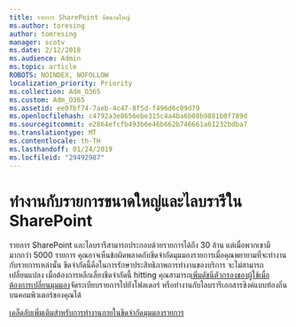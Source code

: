 ```yaml
---
title: รายการ SharePoint มีขนาดใหญ่
ms.author: toresing
author: tomresing
manager: scotv
ms.date: 2/12/2018
ms.audience: Admin
ms.topic: article
ROBOTS: NOINDEX, NOFOLLOW
localization_priority: Priority
ms.collection: Adm_O365
ms.custom: Adm_O365
ms.assetid: ee07bf74-7aeb-4c47-8f5d-f496d6c09d79
ms.openlocfilehash: c4792a3e8656ebe315c4a4ba6b08b9881b0f789d
ms.sourcegitcommit: e2864efcfb493b6e46b662b746661a61232bdba7
ms.translationtype: MT
ms.contentlocale: th-TH
ms.lasthandoff: 01/24/2019
ms.locfileid: "29492987"
---
```

# <a name="work-with-large-lists-and-libraries-in-sharepoint"></a>ทำงานกับรายการขนาดใหญ่และไลบรารีใน SharePoint

รายการ SharePoint และไลบรารีสามารถประกอบด้วยรายการได้ถึง 30 ล้าน แต่เมื่อพวกเขามีมากกว่า 5000 รายการ คุณอาจเห็นข้อผิดพลาดกับขีดจำกัดมุมมองรายการเมื่อคุณพยายามที่จะทำงานกับรายการเหล่านั้น ขีดจำกัดนี้คือในการรักษาประสิทธิภาพการทำงานของบริการ จะไม่สามารถเปลี่ยนแปลง เมื่อต้องการหลีกเลี่ยงขีดจำกัดนี้ hitting คุณสามารถ[เพิ่มดัชนี](https://go.microsoft.com/fwlink/?linkid=867784)[ตัวกรองของผู้ใช้เมื่อต้องการเปลี่ยนมุมมอง](https://go.microsoft.com/fwlink/?linkid=867786)จัดระเบียบรายการไปยังโฟลเดอร์ หรือทำงานกับไลบรารีเอกสารซิงค์แบบท้องถิ่นบนคอมพิวเตอร์ของคุณได้ 
  
[เคล็ดลับเพิ่มเติมสำหรับการทำงานภายในขีดจำกัดมุมมองรายการ](https://go.microsoft.com/fwlink/?linkid=867787)
  

